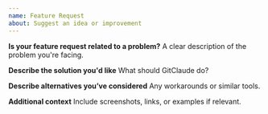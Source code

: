 ```yaml
---
name: Feature Request
about: Suggest an idea or improvement
---
```


**Is your feature request related to a problem?**
A clear description of the problem you're facing.

**Describe the solution you'd like**
What should GitClaude do?

**Describe alternatives you’ve considered**
Any workarounds or similar tools.

**Additional context**
Include screenshots, links, or examples if relevant.
